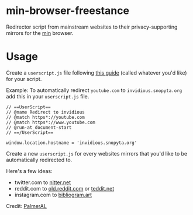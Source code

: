 # min-browser-freestance
 Redirector script from mainstream websites to their privacy-supporting mirrors for the [min](https://github.com/minbrowser/min) browser.
 
 # Usage
 Create a ```userscript.js``` file following [this guide](https://github.com/minbrowser/min/wiki/userscripts) (called whatever you'd like) for your script.

Example: To automatically redirect ```youtube.com``` to ```invidious.snopyta.org``` add this in your ```userscript.js``` file.

```
// ==UserScript==
// @name Redirect to invidious
// @match https*://youtube.com
// @match https*://www.youtube.com
// @run-at document-start
// ==/UserScript==

window.location.hostname = 'invidious.snopyta.org'
```

Create a new ```userscript.js``` for every websites mirrors that you'd like to be automatically redirected to.

Here's a few ideas:

* twitter.com to [nitter.net](https://nitter.net/)
* reddit.com to [old.reddit.com](https://old.reddit.com) or [teddit.net](https://teddit.net/)
* instagram.com to [bibliogram.art](https://bibliogram.art/)

Credit: [PalmerAL](https://github.com/PalmerAL)
